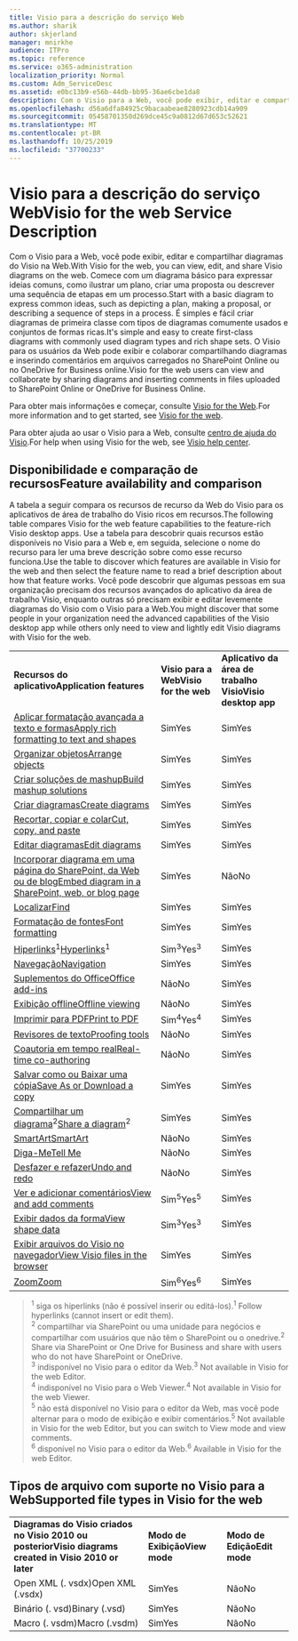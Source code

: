 ```yaml
---
title: Visio para a descrição do serviço Web
ms.author: sharik
author: skjerland
manager: mnirkhe
audience: ITPro
ms.topic: reference
ms.service: o365-administration
localization_priority: Normal
ms.custom: Adm_ServiceDesc
ms.assetid: e0bc13b9-e56b-44db-bb95-36ae6cbe1da8
description: Com o Visio para a Web, você pode exibir, editar e compartilhar diagramas do Visio na Web.
ms.openlocfilehash: d56a6dfa84925c9bacaabeae8280923cdb14a909
ms.sourcegitcommit: 05458701350d269dce45c9a0812d67d653c52621
ms.translationtype: MT
ms.contentlocale: pt-BR
ms.lasthandoff: 10/25/2019
ms.locfileid: "37700233"
---
```

# <a name="visio-for-the-web-service-description"></a><span data-ttu-id="dfe5f-103">Visio para a descrição do serviço Web</span><span class="sxs-lookup"><span data-stu-id="dfe5f-103">Visio for the web Service Description</span></span>

<span data-ttu-id="dfe5f-104">Com o Visio para a Web, você pode exibir, editar e compartilhar diagramas do Visio na Web.</span><span class="sxs-lookup"><span data-stu-id="dfe5f-104">With Visio for the web, you can view, edit, and share Visio diagrams on the web.</span></span> <span data-ttu-id="dfe5f-105">Comece com um diagrama básico para expressar ideias comuns, como ilustrar um plano, criar uma proposta ou descrever uma sequência de etapas em um processo.</span><span class="sxs-lookup"><span data-stu-id="dfe5f-105">Start with a basic diagram to express common ideas, such as depicting a plan, making a proposal, or describing a sequence of steps in a process.</span></span> <span data-ttu-id="dfe5f-106">É simples e fácil criar diagramas de primeira classe com tipos de diagramas comumente usados e conjuntos de formas ricas.</span><span class="sxs-lookup"><span data-stu-id="dfe5f-106">It's simple and easy to create first-class diagrams with commonly used diagram types and rich shape sets.</span></span> <span data-ttu-id="dfe5f-107">O Visio para os usuários da Web pode exibir e colaborar compartilhando diagramas e inserindo comentários em arquivos carregados no SharePoint Online ou no OneDrive for Business online.</span><span class="sxs-lookup"><span data-stu-id="dfe5f-107">Visio for the web users can view and collaborate by sharing diagrams and inserting comments in files uploaded to SharePoint Online or OneDrive for Business Online.</span></span>
  
<span data-ttu-id="dfe5f-108">Para obter mais informações e começar, consulte [Visio for the Web](https://products.office.com/en-US/visio/visio-online).</span><span class="sxs-lookup"><span data-stu-id="dfe5f-108">For more information and to get started, see [Visio for the web](https://products.office.com/en-US/visio/visio-online).</span></span>
  
<span data-ttu-id="dfe5f-109">Para obter ajuda ao usar o Visio para a Web, consulte [centro de ajuda do Visio](https://support.office.com/visio).</span><span class="sxs-lookup"><span data-stu-id="dfe5f-109">For help when using Visio for the web, see [Visio help center](https://support.office.com/visio).</span></span>
  
## <a name="feature-availability-and-comparison"></a><span data-ttu-id="dfe5f-110">Disponibilidade e comparação de recursos</span><span class="sxs-lookup"><span data-stu-id="dfe5f-110">Feature availability and comparison</span></span>

<span data-ttu-id="dfe5f-111">A tabela a seguir compara os recursos de recurso da Web do Visio para os aplicativos de área de trabalho do Visio ricos em recursos.</span><span class="sxs-lookup"><span data-stu-id="dfe5f-111">The following table compares Visio for the web feature capabilities to the feature-rich Visio desktop apps.</span></span> <span data-ttu-id="dfe5f-112">Use a tabela para descobrir quais recursos estão disponíveis no Visio para a Web e, em seguida, selecione o nome do recurso para ler uma breve descrição sobre como esse recurso funciona.</span><span class="sxs-lookup"><span data-stu-id="dfe5f-112">Use the table to discover which features are available in Visio for the web and then select the feature name to read a brief description about how that feature works.</span></span> <span data-ttu-id="dfe5f-113">Você pode descobrir que algumas pessoas em sua organização precisam dos recursos avançados do aplicativo da área de trabalho Visio, enquanto outras só precisam exibir e editar levemente diagramas do Visio com o Visio para a Web.</span><span class="sxs-lookup"><span data-stu-id="dfe5f-113">You might discover that some people in your organization need the advanced capabilities of the Visio desktop app while others only need to view and lightly edit Visio diagrams with Visio for the web.</span></span> 
  
||||
|:-----|:-----|:-----|
|<span data-ttu-id="dfe5f-114">**Recursos do aplicativo**</span><span class="sxs-lookup"><span data-stu-id="dfe5f-114">**Application features**</span></span> <br/> |<span data-ttu-id="dfe5f-115">**Visio para a Web**</span><span class="sxs-lookup"><span data-stu-id="dfe5f-115">**Visio for the web**</span></span> <br/> |<span data-ttu-id="dfe5f-116">**Aplicativo da área de trabalho Visio**</span><span class="sxs-lookup"><span data-stu-id="dfe5f-116">**Visio desktop app**</span></span> <br/> |
|[<span data-ttu-id="dfe5f-117">Aplicar formatação avançada a texto e formas</span><span class="sxs-lookup"><span data-stu-id="dfe5f-117">Apply rich formatting to text and shapes</span></span>](visio-online.md#apply-rich-formatting-to-text-and-shapes) <br/> |<span data-ttu-id="dfe5f-118">Sim</span><span class="sxs-lookup"><span data-stu-id="dfe5f-118">Yes</span></span>  <br/> |<span data-ttu-id="dfe5f-119">Sim</span><span class="sxs-lookup"><span data-stu-id="dfe5f-119">Yes</span></span>  <br/> |
|[<span data-ttu-id="dfe5f-120">Organizar objetos</span><span class="sxs-lookup"><span data-stu-id="dfe5f-120">Arrange objects</span></span>](visio-online.md#arrange-objects) <br/> |<span data-ttu-id="dfe5f-121">Sim</span><span class="sxs-lookup"><span data-stu-id="dfe5f-121">Yes</span></span>  <br/> |<span data-ttu-id="dfe5f-122">Sim</span><span class="sxs-lookup"><span data-stu-id="dfe5f-122">Yes</span></span>  <br/> |
|[<span data-ttu-id="dfe5f-123">Criar soluções de mashup</span><span class="sxs-lookup"><span data-stu-id="dfe5f-123">Build mashup solutions</span></span>](visio-online.md#build-mashup-solutions) <br/> |<span data-ttu-id="dfe5f-124">Sim</span><span class="sxs-lookup"><span data-stu-id="dfe5f-124">Yes</span></span>  <br/> |<span data-ttu-id="dfe5f-125">Sim</span><span class="sxs-lookup"><span data-stu-id="dfe5f-125">Yes</span></span>  <br/> |
|[<span data-ttu-id="dfe5f-126">Criar diagramas</span><span class="sxs-lookup"><span data-stu-id="dfe5f-126">Create diagrams</span></span>](visio-online.md#create-diagrams) <br/> |<span data-ttu-id="dfe5f-127">Sim</span><span class="sxs-lookup"><span data-stu-id="dfe5f-127">Yes</span></span>  <br/> |<span data-ttu-id="dfe5f-128">Sim</span><span class="sxs-lookup"><span data-stu-id="dfe5f-128">Yes</span></span>  <br/> |
|[<span data-ttu-id="dfe5f-129">Recortar, copiar e colar</span><span class="sxs-lookup"><span data-stu-id="dfe5f-129">Cut, copy, and paste</span></span>](visio-online.md#cut-copy-and-paste) <br/> |<span data-ttu-id="dfe5f-130">Sim</span><span class="sxs-lookup"><span data-stu-id="dfe5f-130">Yes</span></span>  <br/> |<span data-ttu-id="dfe5f-131">Sim</span><span class="sxs-lookup"><span data-stu-id="dfe5f-131">Yes</span></span>  <br/> |
|[<span data-ttu-id="dfe5f-132">Editar diagramas</span><span class="sxs-lookup"><span data-stu-id="dfe5f-132">Edit diagrams</span></span>](visio-online.md#edit-diagrams) <br/> |<span data-ttu-id="dfe5f-133">Sim</span><span class="sxs-lookup"><span data-stu-id="dfe5f-133">Yes</span></span>  <br/> |<span data-ttu-id="dfe5f-134">Sim</span><span class="sxs-lookup"><span data-stu-id="dfe5f-134">Yes</span></span>  <br/> |
|[<span data-ttu-id="dfe5f-135">Incorporar diagrama em uma página do SharePoint, da Web ou de blog</span><span class="sxs-lookup"><span data-stu-id="dfe5f-135">Embed diagram in a SharePoint, web, or blog page</span></span>](visio-online.md#embed-diagram-in-a-sharepoint-web-or-blog-page) <br/> |<span data-ttu-id="dfe5f-136">Sim</span><span class="sxs-lookup"><span data-stu-id="dfe5f-136">Yes</span></span>  <br/> |<span data-ttu-id="dfe5f-137">Não</span><span class="sxs-lookup"><span data-stu-id="dfe5f-137">No</span></span>  <br/> |
|[<span data-ttu-id="dfe5f-138">Localizar</span><span class="sxs-lookup"><span data-stu-id="dfe5f-138">Find</span></span>](visio-online.md#find) <br/> |<span data-ttu-id="dfe5f-139">Sim</span><span class="sxs-lookup"><span data-stu-id="dfe5f-139">Yes</span></span>  <br/> |<span data-ttu-id="dfe5f-140">Sim</span><span class="sxs-lookup"><span data-stu-id="dfe5f-140">Yes</span></span>  <br/> |
|[<span data-ttu-id="dfe5f-141">Formatação de fontes</span><span class="sxs-lookup"><span data-stu-id="dfe5f-141">Font formatting</span></span>](visio-online.md#font-formatting) <br/> |<span data-ttu-id="dfe5f-142">Sim</span><span class="sxs-lookup"><span data-stu-id="dfe5f-142">Yes</span></span>  <br/> |<span data-ttu-id="dfe5f-143">Sim</span><span class="sxs-lookup"><span data-stu-id="dfe5f-143">Yes</span></span>  <br/> |
|<span data-ttu-id="dfe5f-144">[Hiperlinks](visio-online.md#hyperlinks)<sup>1</sup></span><span class="sxs-lookup"><span data-stu-id="dfe5f-144">[Hyperlinks](visio-online.md#hyperlinks)<sup>1</sup></span></span> <br/> |<span data-ttu-id="dfe5f-145">Sim<sup>3</sup></span><span class="sxs-lookup"><span data-stu-id="dfe5f-145">Yes<sup>3</sup></span></span> <br/> |<span data-ttu-id="dfe5f-146">Sim</span><span class="sxs-lookup"><span data-stu-id="dfe5f-146">Yes</span></span>  <br/> |
|[<span data-ttu-id="dfe5f-147">Navegação</span><span class="sxs-lookup"><span data-stu-id="dfe5f-147">Navigation</span></span>](visio-online.md#navigation) <br/> |<span data-ttu-id="dfe5f-148">Sim</span><span class="sxs-lookup"><span data-stu-id="dfe5f-148">Yes</span></span>  <br/> |<span data-ttu-id="dfe5f-149">Sim</span><span class="sxs-lookup"><span data-stu-id="dfe5f-149">Yes</span></span>  <br/> |
|[<span data-ttu-id="dfe5f-150">Suplementos do Office</span><span class="sxs-lookup"><span data-stu-id="dfe5f-150">Office add-ins</span></span>](visio-online.md#office-add-ins) <br/> |<span data-ttu-id="dfe5f-151">Não</span><span class="sxs-lookup"><span data-stu-id="dfe5f-151">No</span></span>  <br/> |<span data-ttu-id="dfe5f-152">Sim</span><span class="sxs-lookup"><span data-stu-id="dfe5f-152">Yes</span></span>  <br/> |
|[<span data-ttu-id="dfe5f-153">Exibição offline</span><span class="sxs-lookup"><span data-stu-id="dfe5f-153">Offline viewing</span></span>](visio-online.md#offline-viewing) <br/> |<span data-ttu-id="dfe5f-154">Não</span><span class="sxs-lookup"><span data-stu-id="dfe5f-154">No</span></span>  <br/> |<span data-ttu-id="dfe5f-155">Sim</span><span class="sxs-lookup"><span data-stu-id="dfe5f-155">Yes</span></span>  <br/> |
|[<span data-ttu-id="dfe5f-156">Imprimir para PDF</span><span class="sxs-lookup"><span data-stu-id="dfe5f-156">Print to PDF</span></span>](visio-online.md#print-to-pdf) <br/> |<span data-ttu-id="dfe5f-157">Sim<sup>4</sup></span><span class="sxs-lookup"><span data-stu-id="dfe5f-157">Yes<sup>4</sup></span></span> <br/> |<span data-ttu-id="dfe5f-158">Sim</span><span class="sxs-lookup"><span data-stu-id="dfe5f-158">Yes</span></span>  <br/> |
|[<span data-ttu-id="dfe5f-159">Revisores de texto</span><span class="sxs-lookup"><span data-stu-id="dfe5f-159">Proofing tools</span></span>](visio-online.md#proofing-tools) <br/> |<span data-ttu-id="dfe5f-160">Não</span><span class="sxs-lookup"><span data-stu-id="dfe5f-160">No</span></span>  <br/> |<span data-ttu-id="dfe5f-161">Sim</span><span class="sxs-lookup"><span data-stu-id="dfe5f-161">Yes</span></span>  <br/> |
|[<span data-ttu-id="dfe5f-162">Coautoria em tempo real</span><span class="sxs-lookup"><span data-stu-id="dfe5f-162">Real-time co-authoring</span></span>](visio-online.md#real-time-co-authoring) <br/> |<span data-ttu-id="dfe5f-163">Não</span><span class="sxs-lookup"><span data-stu-id="dfe5f-163">No</span></span>  <br/> |<span data-ttu-id="dfe5f-164">Sim</span><span class="sxs-lookup"><span data-stu-id="dfe5f-164">Yes</span></span>  <br/> |
|[<span data-ttu-id="dfe5f-165">Salvar como ou Baixar uma cópia</span><span class="sxs-lookup"><span data-stu-id="dfe5f-165">Save As or Download a copy</span></span>](visio-online.md#save-as-or-download-a-copy) <br/> |<span data-ttu-id="dfe5f-166">Sim</span><span class="sxs-lookup"><span data-stu-id="dfe5f-166">Yes</span></span>  <br/> |<span data-ttu-id="dfe5f-167">Sim</span><span class="sxs-lookup"><span data-stu-id="dfe5f-167">Yes</span></span>  <br/> |
|<span data-ttu-id="dfe5f-168">[Compartilhar um diagrama](visio-online.md#share-a-diagram)<sup>2</sup></span><span class="sxs-lookup"><span data-stu-id="dfe5f-168">[Share a diagram](visio-online.md#share-a-diagram)<sup>2</sup></span></span> <br/> |<span data-ttu-id="dfe5f-169">Sim</span><span class="sxs-lookup"><span data-stu-id="dfe5f-169">Yes</span></span>  <br/> |<span data-ttu-id="dfe5f-170">Sim</span><span class="sxs-lookup"><span data-stu-id="dfe5f-170">Yes</span></span>  <br/> |
|[<span data-ttu-id="dfe5f-171">SmartArt</span><span class="sxs-lookup"><span data-stu-id="dfe5f-171">SmartArt</span></span>](visio-online.md#smartart) <br/> |<span data-ttu-id="dfe5f-172">Não</span><span class="sxs-lookup"><span data-stu-id="dfe5f-172">No</span></span>  <br/> |<span data-ttu-id="dfe5f-173">Sim</span><span class="sxs-lookup"><span data-stu-id="dfe5f-173">Yes</span></span>  <br/> |
|[<span data-ttu-id="dfe5f-174">Diga-Me</span><span class="sxs-lookup"><span data-stu-id="dfe5f-174">Tell Me</span></span>](visio-online.md#tell-me) <br/> |<span data-ttu-id="dfe5f-175">Não</span><span class="sxs-lookup"><span data-stu-id="dfe5f-175">No</span></span>  <br/> |<span data-ttu-id="dfe5f-176">Sim</span><span class="sxs-lookup"><span data-stu-id="dfe5f-176">Yes</span></span>  <br/> |
|[<span data-ttu-id="dfe5f-177">Desfazer e refazer</span><span class="sxs-lookup"><span data-stu-id="dfe5f-177">Undo and redo</span></span>](visio-online.md#undo-and-redo) <br/> |<span data-ttu-id="dfe5f-178">Não</span><span class="sxs-lookup"><span data-stu-id="dfe5f-178">No</span></span>  <br/> |<span data-ttu-id="dfe5f-179">Sim</span><span class="sxs-lookup"><span data-stu-id="dfe5f-179">Yes</span></span>  <br/> |
|[<span data-ttu-id="dfe5f-180">Ver e adicionar comentários</span><span class="sxs-lookup"><span data-stu-id="dfe5f-180">View and add comments</span></span>](visio-online.md#view-and-add-comments) <br/> |<span data-ttu-id="dfe5f-181">Sim<sup>5</sup></span><span class="sxs-lookup"><span data-stu-id="dfe5f-181">Yes<sup>5</sup></span></span> <br/> |<span data-ttu-id="dfe5f-182">Sim</span><span class="sxs-lookup"><span data-stu-id="dfe5f-182">Yes</span></span>  <br/> |
|[<span data-ttu-id="dfe5f-183">Exibir dados da forma</span><span class="sxs-lookup"><span data-stu-id="dfe5f-183">View shape data</span></span>](visio-online.md#view-shape-data) <br/> |<span data-ttu-id="dfe5f-184">Sim<sup>3</sup></span><span class="sxs-lookup"><span data-stu-id="dfe5f-184">Yes<sup>3</sup></span></span> <br/> |<span data-ttu-id="dfe5f-185">Sim</span><span class="sxs-lookup"><span data-stu-id="dfe5f-185">Yes</span></span>  <br/> |
|[<span data-ttu-id="dfe5f-186">Exibir arquivos do Visio no navegador</span><span class="sxs-lookup"><span data-stu-id="dfe5f-186">View Visio files in the browser</span></span>](visio-online.md#view-visio-files-in-the-browser) <br/> |<span data-ttu-id="dfe5f-187">Sim</span><span class="sxs-lookup"><span data-stu-id="dfe5f-187">Yes</span></span>  <br/> |<span data-ttu-id="dfe5f-188">Sim</span><span class="sxs-lookup"><span data-stu-id="dfe5f-188">Yes</span></span>  <br/> |
|[<span data-ttu-id="dfe5f-189">Zoom</span><span class="sxs-lookup"><span data-stu-id="dfe5f-189">Zoom</span></span>](visio-online.md#zoom) <br/> |<span data-ttu-id="dfe5f-190">Sim<sup>6</sup></span><span class="sxs-lookup"><span data-stu-id="dfe5f-190">Yes<sup>6</sup></span></span> <br/> |<span data-ttu-id="dfe5f-191">Sim</span><span class="sxs-lookup"><span data-stu-id="dfe5f-191">Yes</span></span>  <br/> |
   
> <span data-ttu-id="dfe5f-192"><sup>1</sup> siga os hiperlinks (não é possível inserir ou editá-los).</span><span class="sxs-lookup"><span data-stu-id="dfe5f-192"><sup>1</sup> Follow hyperlinks (cannot insert or edit them).</span></span> 
<br/><span data-ttu-id="dfe5f-193"><sup>2</sup> compartilhar via SharePoint ou uma unidade para negócios e compartilhar com usuários que não têm o SharePoint ou o onedrive.</span><span class="sxs-lookup"><span data-stu-id="dfe5f-193"><sup>2</sup> Share via SharePoint or One Drive for Business and share with users who do not have SharePoint or OneDrive.</span></span> 
<br/> <span data-ttu-id="dfe5f-194"><sup>3</sup> indisponível no Visio para o editor da Web.</span><span class="sxs-lookup"><span data-stu-id="dfe5f-194"><sup>3</sup> Not available in Visio for the web Editor.</span></span>
<br/><span data-ttu-id="dfe5f-195"><sup>4</sup> indisponível no Visio para o Web Viewer.</span><span class="sxs-lookup"><span data-stu-id="dfe5f-195"><sup>4</sup> Not available in Visio for the web Viewer.</span></span> 
<br/><span data-ttu-id="dfe5f-196"><sup>5</sup> não está disponível no Visio para o editor da Web, mas você pode alternar para o modo de exibição e exibir comentários.</span><span class="sxs-lookup"><span data-stu-id="dfe5f-196"><sup>5</sup> Not available in Visio for the web Editor, but you can switch to View mode and view comments.</span></span> 
<br/><span data-ttu-id="dfe5f-197"><sup>6</sup> disponível no Visio para o editor da Web.</span><span class="sxs-lookup"><span data-stu-id="dfe5f-197"><sup>6</sup> Available in Visio for the web Editor.</span></span> 
  
## <a name="supported-file-types-in-visio-for-the-web"></a><span data-ttu-id="dfe5f-198">Tipos de arquivo com suporte no Visio para a Web</span><span class="sxs-lookup"><span data-stu-id="dfe5f-198">Supported file types in Visio for the web</span></span>

||||
|:-----|:-----|:-----|
|<span data-ttu-id="dfe5f-199">**Diagramas do Visio criados no Visio 2010 ou posterior**</span><span class="sxs-lookup"><span data-stu-id="dfe5f-199">**Visio diagrams created in Visio 2010 or later**</span></span> <br/> |<span data-ttu-id="dfe5f-200">**Modo de Exibição**</span><span class="sxs-lookup"><span data-stu-id="dfe5f-200">**View mode**</span></span> <br/> |<span data-ttu-id="dfe5f-201">**Modo de Edição**</span><span class="sxs-lookup"><span data-stu-id="dfe5f-201">**Edit mode**</span></span> <br/> |
|<span data-ttu-id="dfe5f-202">Open XML (. vsdx)</span><span class="sxs-lookup"><span data-stu-id="dfe5f-202">Open XML (.vsdx)</span></span>  <br/> |<span data-ttu-id="dfe5f-203">Sim</span><span class="sxs-lookup"><span data-stu-id="dfe5f-203">Yes</span></span>  <br/> |<span data-ttu-id="dfe5f-204">Não</span><span class="sxs-lookup"><span data-stu-id="dfe5f-204">No</span></span>  <br/> |
|<span data-ttu-id="dfe5f-205">Binário (. vsd)</span><span class="sxs-lookup"><span data-stu-id="dfe5f-205">Binary (.vsd)</span></span>  <br/> |<span data-ttu-id="dfe5f-206">Sim</span><span class="sxs-lookup"><span data-stu-id="dfe5f-206">Yes</span></span>  <br/> |<span data-ttu-id="dfe5f-207">Não</span><span class="sxs-lookup"><span data-stu-id="dfe5f-207">No</span></span>  <br/> |
|<span data-ttu-id="dfe5f-208">Macro (. vsdm)</span><span class="sxs-lookup"><span data-stu-id="dfe5f-208">Macro (.vsdm)</span></span>  <br/> |<span data-ttu-id="dfe5f-209">Sim</span><span class="sxs-lookup"><span data-stu-id="dfe5f-209">Yes</span></span>  <br/> |<span data-ttu-id="dfe5f-210">Não</span><span class="sxs-lookup"><span data-stu-id="dfe5f-210">No</span></span>  <br/> |
   


